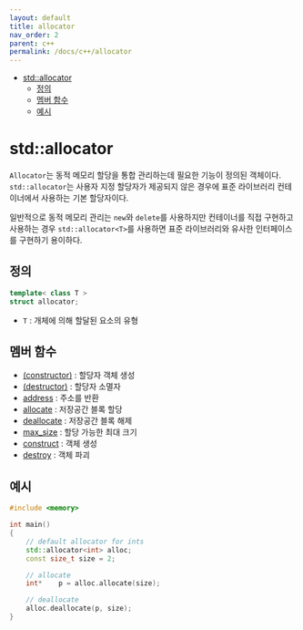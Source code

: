 ```yaml
---
layout: default
title: allocator
nav_order: 2
parent: c++ 
permalink: /docs/c++/allocator
---
```


* [std::allocator](#stdallocator)
	* [정의](#정의)
	* [멤버 함수](#멤버-함수)
	* [예시](#예시)

# std::allocator

`Allocator`는 동적 메모리 할당을 통합 관리하는데 필요한 기능이 정의된 객체이다. `std::allocator`는 사용자 지정 할당자가 제공되지 않은 경우에 표준 라이브러리 컨테이너에서 사용하는 기본 할당자이다.  

일반적으로 동적 메모리 관리는 `new`와 `delete`를 사용하지만 컨테이너를 직접 구현하고 사용하는 경우 `std::allocator<T>`를 사용하면 표준 라이브러리와 유사한 인터페이스를 구현하기 용이하다.  


## 정의

```cpp
template< class T >
struct allocator;
```

- `T` : 개체에 의해 할달된 요소의 유형

## 멤버 함수

- [(constructor)](https://cplusplus.com/reference/memory/allocator/allocator/) : 할당자 객체 생성
- [(destructor)](https://cplusplus.com/reference/memory/allocator/~allocator/) : 할당자 소멸자
- [address](https://cplusplus.com/reference/memory/allocator/address/) : 주소를 반환
- [allocate](https://cplusplus.com/reference/memory/allocator/allocate/) : 저장공간 블록 할당
- [deallocate](https://cplusplus.com/reference/memory/allocator/deallocate/) : 저장공간 블록 해제
- [max_size](https://cplusplus.com/reference/memory/allocator/max_size/) : 할당 가능한 최대 크기
- [construct](https://cplusplus.com/reference/memory/allocator/construct/) : 객체 생성
- [destroy](https://cplusplus.com/reference/memory/allocator/destroy/) : 객체 파괴


## 예시

```cpp
#include <memory>

int main()
{
	// default allocator for ints
	std::allocator<int> alloc;
	const size_t size = 2;

	// allocate
	int*	p = alloc.allocate(size);

	// deallocate
	alloc.deallocate(p, size);
}
```
